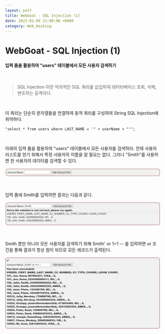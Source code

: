 ```yaml
---
layout: post
title: WebGoat - SQL Injection (1)
date: 2021-01-05 21:00:00 +0900
category: Web_Hacking
---
```


# WebGoat - SQL Injection (1)

#### 입력 폼을 활용하여 "users" 테이블에서 모든 사용자 검색하기

<br/>

> SQL Injection 이란 악의적인 SQL 쿼리를 삽입하여 데이터베이스 조회, 삭제, 변조하는 공격이다. 

<br/>

이 쿼리는 단순히 문자열들을 연결하여 동적 쿼리를 구성하여 String SQL Injection에 취약하다.

```shell
"select * from users where LAST_NAME = '" + userName + "'";
```

<br/>

아래의 입력 폼을 활용하여 "users" 테이블에서 모든 사용자를 검색하라. 전체 사용자 리스트를 얻기 위해서 특정 사용자의 이름을 알 필요는 없다. 그러나 "Smith"를 사용하면 한 사용자의 데이터를 검색할 수 있다.

![webgoat_sqli_1](/public/img/webgoat_sqli_1.PNG)

<br/>

입력 폼에 Smith를 입력하면 결과는 다음과 같다.

![webgoat_sqli_2](/public/img/webgoat_sqli_2.PNG)

<br/>

Smith 뿐만 아니라 모든 사용자를 검색하기 위해 Smith' or 1=1 -- 를 입력하면 or 조건을 통해 결과가 항상 참이 되므로 모든 레코드가 출력된다.

![webgoat_sqli_3](/public/img/webgoat_sqli_3.PNG)

